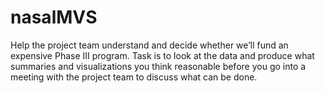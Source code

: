 # nasalMVS

 Help the project team understand and decide whether we’ll fund an expensive Phase III program. Task is to look at the data and produce what summaries and visualizations you think reasonable before you go into a meeting with the project team to discuss what can be done. 
